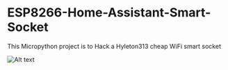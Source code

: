 # ESP8266-Home-Assistant-Smart-Socket
This Micropython project is to Hack a Hyleton313 cheap WiFi smart socket

![Alt text](/resources/IMG_0265.JPG|width=300 "Hyleton313 SmartPlug")
